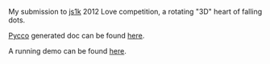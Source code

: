 My submission to [js1k][js1k] 2012 Love competition, a rotating "3D" heart of falling dots.

[Pycco][pycco] generated doc can be found [here][doc].

A running demo can be found [here][demo].

[js1k]: http://js1k.com/ "js1k.com"
[pycco]: http://fitzgen.github.com/pycco/ "pycco"
[doc]: http://bjornarg.github.com/js1k-love/ "js1k-love.js doc"
[demo]: http://bjornar.me/js1k/love/js1k-love.min.html "live demo"
